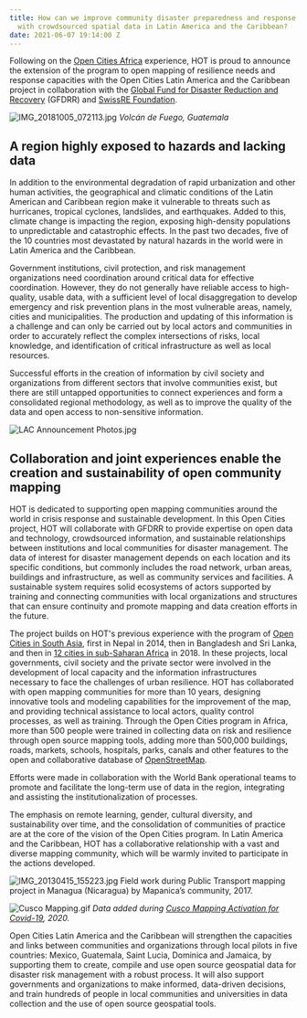 ```yaml
---
title: How can we improve community disaster preparedness and response capacities
  with crowdsourced spatial data in Latin America and the Caribbean?
date: 2021-06-07 19:14:00 Z
---
```


Following on the [Open Cities Africa](https://www.hotosm.org/projects/open-cities-africa-accra-city-project-ghana/) experience, HOT is proud to announce the extension of the program to open mapping of resilience needs and response capacities with the Open Cities Latin America and the Caribbean project in collaboration with the [Global Fund for Disaster Reduction and Recovery](https://www.gfdrr.org/en) (GFDRR) and [SwissRE Foundation](https://www.swissrefoundation.org/our-work/focus-area/natural-hazard-and-climate-risk-management/Open_mapping_for_resilient_societies_.html).

![IMG_20181005_072113.jpg](/uploads/IMG_20181005_072113.jpg)
*Volcán de Fuego, Guatemala*

## A region highly exposed to hazards and lacking data

In addition to the environmental degradation of rapid urbanization and other human activities, the geographical and climatic conditions of the Latin American and Caribbean region make it vulnerable to threats such as hurricanes, tropical cyclones, landslides, and earthquakes. Added to this, climate change is impacting the region, exposing high-density populations to unpredictable and catastrophic effects. In the past two decades, five of the 10 countries most devastated by natural hazards in the world were in Latin America and the Caribbean.

Government institutions, civil protection, and risk management organizations need coordination around critical data for effective coordination. However, they do not generally have reliable access to high-quality, usable data, with a sufficient level of local disaggregation to develop emergency and risk prevention plans in the most vulnerable areas, namely, cities and municipalities. The production and updating of this information is a challenge and can only be carried out by local actors and communities in order to accurately reflect the complex intersections of risks, local knowledge, and identification of critical infrastructure as well as local resources.

Successful efforts in the creation of information by civil society and organizations from different sectors that involve communities exist, but there are still untapped opportunities to connect experiences and form a consolidated regional methodology, as well as to improve the quality of the data and open access to non-sensitive information.

![LAC Announcement Photos.jpg](/uploads/LAC%20Announcement%20Photos.jpg)

## Collaboration and joint experiences enable the creation and sustainability of open community mapping

HOT is dedicated to supporting open mapping communities around the world in crisis response and sustainable development. In this Open Cities project, HOT will collaborate with GFDRR to provide expertise on open data and technology, crowdsourced information, and sustainable relationships between institutions and local communities for disaster management. The data of interest for disaster management depends on each location and its specific conditions, but commonly includes the road network, urban areas, buildings and infrastructure, as well as community services and facilities. A sustainable system requires solid ecosystems of actors supported by training and connecting communities with local organizations and structures that can ensure continuity and promote mapping and data creation efforts in the future.

The project builds on HOT's previous experience with the program of [Open Cities in South Asia](http://worldbank.org/en/region/sar/publication/planning-open-cities-mapping-project), first in Nepal in 2014, then in Bangladesh and Sri Lanka, and then in [12 cities in sub-Saharan Africa](https://opencitiesproject.org/) in 2018. In these projects, local governments, civil society and the private sector were involved in the development of local capacity and the information infrastructures necessary to face the challenges of urban resilience. HOT has collaborated with open mapping communities for more than 10 years, designing innovative tools and modeling capabilities for the improvement of the map, and providing technical assistance to local actors, quality control processes, as well as training. Through the Open Cities program in Africa, more than 500 people were trained in collecting data on risk and resilience through open source mapping tools, adding more than 500,000 buildings, roads, markets, schools, hospitals, parks, canals and other features to the open and collaborative database of [OpenStreetMap](http://www.openstreetmap.org).

Efforts were made in collaboration with the World Bank operational teams to promote and facilitate the long-term use of data in the region, integrating and assisting the institutionalization of processes.

The emphasis on remote learning, gender, cultural diversity, and sustainability over time, and the consolidation of communities of practice are at the core of the vision of the Open Cities program. In Latin America and the Caribbean, HOT has a collaborative relationship with a vast and diverse mapping community, which will be warmly invited to participate in the actions developed.

![IMG_20130415_155223.jpg](/uploads/IMG_20130415_155223.jpg)
Field work during Public Transport mapping project in Managua (Nicaragua) by Mapanica’s community, 2017.

![Cusco Mapping.gif](/uploads/Cusco%20Mapping.gif)
*Data added during [Cusco Mapping Activation for Covid-19](https://www.hotosm.org/updates/covid-19-pandemic-in-peru-mapping-health-implications/), 2020.*

Open Cities Latin America and the Caribbean will strengthen the capacities and links between communities and organizations through local pilots in five countries: Mexico, Guatemala, Saint Lucia, Dominica and Jamaica, by supporting them to create, compile and use open source geospatial data for disaster risk management with a robust process. It will also support governments and organizations to make informed, data-driven decisions, and train hundreds of people in local communities and universities in data collection and the use of open source geospatial tools.